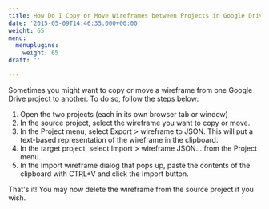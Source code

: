 ```yaml
---
title: How Do I Copy or Move Wireframes between Projects in Google Drive?
date: '2015-05-09T14:46:35.000+00:00'
weight: 65
menu:
  menuplugins:
    weight: 65
draft: ''

---
```


Sometimes you might want to copy or move a wireframe from one Google Drive project to another. To do so, follow the steps below:

1.  Open the two projects (each in its own browser tab or window)
2.  In the source project, select the wireframe you want to copy or move.
3.  In the Project menu, select Export > wireframe to JSON. This will put a text-based representation of the wireframe in the clipboard.
4.  In the target project, select Import > wireframe JSON... from the Project menu.
5.  In the Import wireframe dialog that pops up, paste the contents of the clipboard with CTRL+V and click the Import button.

That's it! You may now delete the wireframe from the source project if you wish.
